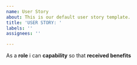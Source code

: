 ```yaml
---
name: User Story
about: This is our default user story template.
title: 'USER STORY: '
labels: ''
assignees: ''

---
```


As a **role** i can **capability** so that **received benefits**
